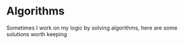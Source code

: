 # Algorithms

Sometimes I work on my logic by solving algorithms, here are some solutions worth keeping
